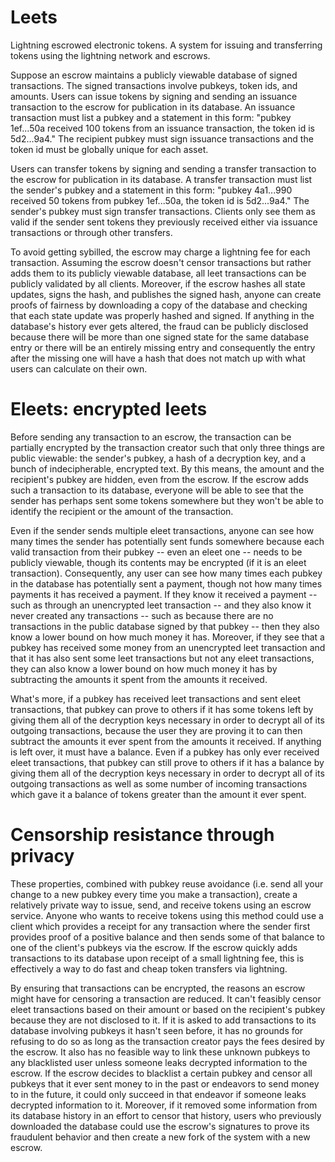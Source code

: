 # Leets

Lightning escrowed electronic tokens. A system for issuing and transferring tokens using the lightning network and escrows.

Suppose an escrow maintains a publicly viewable database of signed transactions. The signed transactions involve pubkeys, token ids, and amounts. Users can issue tokens by signing and sending an issuance transaction to the escrow for publication in its database. An issuance transaction must list a pubkey and a statement in this form: "pubkey 1ef...50a received 100 tokens from an issuance transaction, the token id is 5d2...9a4." The recipient pubkey must sign issuance transactions and the token id must be globally unique for each asset.

Users can transfer tokens by signing and sending a transfer transaction to the escrow for publication in its database. A transfer transaction must list the sender's pubkey and a statement in this form: "pubkey 4a1...990 received 50 tokens from pubkey 1ef...50a, the token id is 5d2...9a4." The sender's pubkey must sign transfer transactions. Clients only see them as valid if the sender sent tokens they previously received either via issuance transactions or through other transfers.

To avoid getting sybilled, the escrow may charge a lightning fee for each transaction. Assuming the escrow doesn't censor transactions but rather adds them to its publicly viewable database, all leet transactions can be publicly validated by all clients. Moreover, if the escrow hashes all state updates, signs the hash, and publishes the signed hash, anyone can create proofs of fairness by downloading a copy of the database and checking that each state update was properly hashed and signed. If anything in the database's history ever gets altered, the fraud can be publicly disclosed because there will be more than one signed state for the same database entry or there will be an entirely missing entry and consequently the entry after the missing one will have a hash that does not match up with what users can calculate on their own.

# Eleets: encrypted leets

Before sending any transaction to an escrow, the transaction can be partially encrypted by the transaction creator such that only three things are public viewable: the sender's pubkey, a hash of a decryption key, and a bunch of indecipherable, encrypted text. By this means, the amount and the recipient's pubkey are hidden, even from the escrow. If the escrow adds such a transaction to its database, everyone will be able to see that the sender has perhaps sent some tokens somewhere but they won't be able to identify the recipient or the amount of the transaction.

Even if the sender sends multiple eleet transactions, anyone can see how many times the sender has potentially sent funds somewhere because each valid transaction from their pubkey -- even an eleet one -- needs to be publicly viewable, though its contents may be encrypted (if it is an eleet transaction). Consequently, any user can see how many times each pubkey in the database has potentially sent a payment, though not how many times payments it has received a payment. If they know it received a payment -- such as through an unencrypted leet transaction -- and they also know it never created any transactions -- such as because there are no transactions in the public database signed by that pubkey -- then they also know a lower bound on how much money it has. Moreover, if they see that a pubkey has received some money from an unencrypted leet transaction and that it has also sent some leet transactions but not any eleet transactions, they can also know a lower bound on how much money it has by subtracting the amounts it spent from the amounts it received.

What's more, if a pubkey has received leet transactions and sent eleet transactions, that pubkey can prove to others if it has some tokens left by giving them all of the decryption keys necessary in order to decrypt all of its outgoing transactions, because the user they are proving it to can then subtract the amounts it ever spent from the amounts it received. If anything is left over, it must have a balance. Even if a pubkey has only ever received eleet transactions, that pubkey can still prove to others if it has a balance by giving them all of the decryption keys necessary in order to decrypt all of its outgoing transactions as well as some number of incoming transactions which gave it a balance of tokens greater than the amount it ever spent.

# Censorship resistance through privacy

These properties, combined with pubkey reuse avoidance (i.e. send all your change to a new pubkey every time you make a transaction), create a relatively private way to issue, send, and receive tokens using an escrow service. Anyone who wants to receive tokens using this method could use a client which provides a receipt for any transaction where the sender first provides proof of a positive balance and then sends some of that balance to one of the client's pubkeys via the escrow. If the escrow quickly adds transactions to its database upon receipt of a small lightning fee, this is effectively a way to do fast and cheap token transfers via lightning.

By ensuring that transactions can be encrypted, the reasons an escrow might have for censoring a transaction are reduced. It can't feasibly censor eleet transactions based on their amount or based on the recipient's pubkey because they are not disclosed to it. If it is asked to add transactions to its database involving pubkeys it hasn't seen before, it has no grounds for refusing to do so as long as the transaction creator pays the fees desired by the escrow. It also has no feasible way to link these unknown pubkeys to any blacklisted user unless someone leaks decrypted information to the escrow. If the escrow decides to blacklist a certain pubkey and censor all pubkeys that it ever sent money to in the past or endeavors to send money to in the future, it could only succeed in that endeavor if someone leaks decrypted information to it. Moreover, if it removed some information from its database history in an effort to censor that history, users who previously downloaded the database could use the escrow's signatures to prove its fraudulent behavior and then create a new fork of the system with a new escrow.
